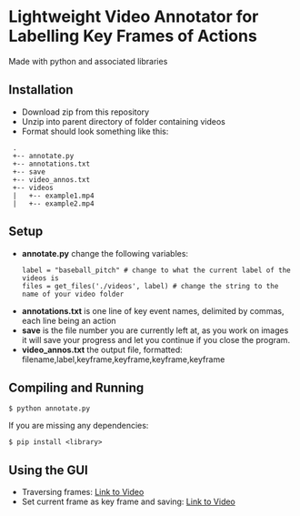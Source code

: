 # Lightweight Video Annotator for Labelling Key Frames of Actions
Made with python and associated libraries
## Installation
 - Download zip from this repository
 - Unzip into parent directory of folder containing videos
 - Format should look something like this:
 ```
  .
  +-- annotate.py
  +-- annotations.txt
  +-- save
  +-- video_annos.txt
  +-- videos
  |   +-- example1.mp4
  |   +-- example2.mp4
 ```

## Setup
 - **annotate.py** change the following variables:
      ```
      label = "baseball_pitch" # change to what the current label of the videos is
      files = get_files('./videos', label) # change the string to the name of your video folder
      ```
 - **annotations.txt** is one line of key event names, delimited by commas, each line being an action
 - **save** is the file number you are currently left at, as you work on images it will save your progress and let you continue if you close the program.
 - **video_annos.txt** the output file, formatted: filename,label,keyframe,keyframe,keyframe,keyframe 
## Compiling and Running
```
$ python annotate.py
```
If you are missing any dependencies:
```
$ pip install <library>
```
## Using the GUI
 - Traversing frames: [Link to Video](https://drive.google.com/file/d/1jDdKD4jmL_n9R5qhz76NqnUGDOtpSjf8/view?usp=sharing)
 - Set current frame as key frame and saving: [Link to Video](https://drive.google.com/file/d/1VG-d4zTPRwDVnvMfLeIh19QJJyA4d-hy/view?usp=sharing)
